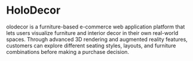 # HoloDecor
olodecor is a furniture-based e-commerce web application platform that lets users visualize furniture and interior decor in their own real-world spaces. Through advanced 3D rendering and augmented reality features, customers can explore different seating styles, layouts, and furniture combinations before making a purchase decision.
